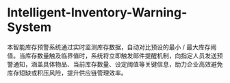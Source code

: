 # Intelligent-Inventory-Warning-System
本智能库存预警系统通过实时监测库存数据，自动对比预设的最小 / 最大库存阈值。当库存数量触及临界值时，系统将立即触发邮件提醒机制，向指定人员发送预警通知，涵盖具体物品、当前库存数量、设定阈值等关键信息，助力企业高效避免库存短缺或积压风险，提升供应链管理效率。
